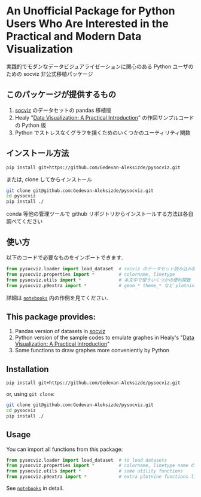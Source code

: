 # An Unofficial Package for Python Users Who Are Interested in the Practical and Modern Data Visualization

実践的でモダンなデータビジュアライゼーションに関心のある Python ユーザのための socviz 非公式移植パッケージ

## このパッケージが提供するもの

1. [socviz](https://github.com/kjhealy/socviz) のデータセットの pandas 移植版
2. Healy "[Data Visualization: A Practical Introduction](https://socviz.co/)" の作図サンプルコードの Python 版
3. Python でストレスなくグラフを描くためのいくつかのユーティリティ関数

## インストール方法

```shs
pip install git+https://github.com/Gedevan-Aleksizde/pysocviz.git
```

または, clone してからインストール

```sh
git clone git@github.com:Gedevan-Aleksizde/pysocviz.git
cd pysocviz
pip install ./
```

conda 等他の管理ツールで github リポジトリからインストールする方法は各自調べてください

## 使い方

以下のコードで必要なものをインポートできます.

```python
from pysocviz.loader import load_dataset  # socviz のデータセット読み込み関数
from pysocviz.properties import *         # colorname, linetype
from pysocviz.utils import *              # 本文中で使ういくつかの便利関数
from pysocviz.p9extra import *            # geom_* theme_* など plotnine の関数として利用できるもの
```

詳細は [`notebooks`](notebooks) 内の作例を見てください.


## This package provides:

1. Pandas version of datasets in [socviz](https://github.com/kjhealy/socviz) 
2. Python version of the sample codes to emulate graphes in Healy's "[Data Visualization: A Practical Introduction](https://socviz.co/)"
3. Some functions to draw graphes more conveniently by Python

## Installation

```shs
pip install git+https://github.com/Gedevan-Aleksizde/pysocviz.git
```

or, using `git clone`:

```sh
git clone git@github.com:Gedevan-Aleksizde/pysocviz.git
cd pysocviz
pip install ./
```

## Usage

You can import all functions from this package:

```python
from pysocviz.loader import load_dataset  # to load datasets
from pysocviz.properties import *         # colorname, linetype name dictionaries
from pysocviz.utils import *              # some utility functions
from pysocviz.p9extra import *            # extra plotnine functions like geom_* theme_*
```

See [`notebooks`](notebooks/) in detail.